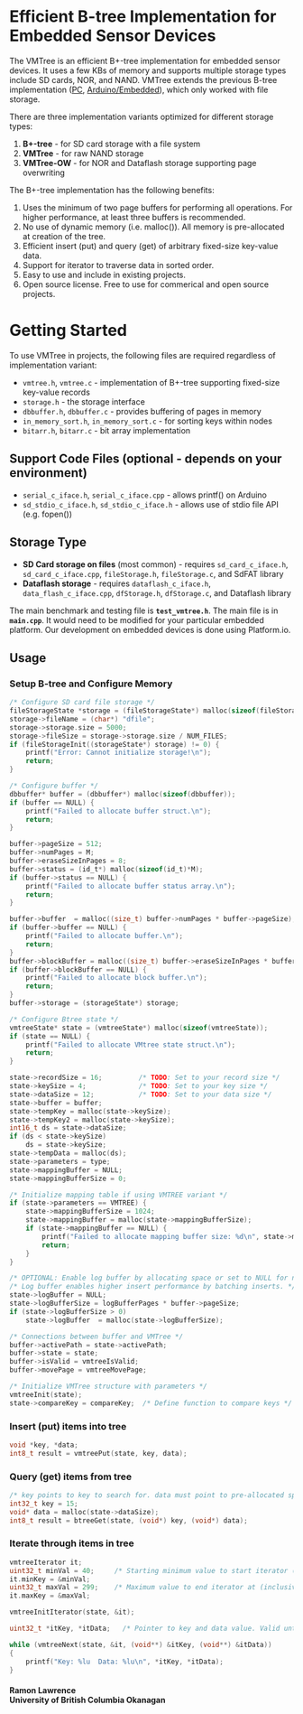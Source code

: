 # Efficient B-tree Implementation for Embedded Sensor Devices

The VMTree is an efficient B+-tree implementation for embedded sensor devices. It uses a few KBs of memory and supports multiple storage types include SD cards, NOR, and NAND. VMTree extends the previous B-tree implementation ([PC](https://github.com/ubco-db/btree), [Arduino/Embedded](https://github.com/ubco-db/btree_raw)), which only worked with file storage.

There are three implementation variants optimized for different storage types:

1. **B+-tree** - for SD card storage with a file system
2. **VMTree** - for raw NAND storage
3. **VMTree-OW** - for NOR and Dataflash storage supporting page overwriting

The B+-tree implementation has the following benefits:

1. Uses the minimum of two page buffers for performing all operations. For higher performance, at least three buffers is recommended.
2. No use of dynamic memory (i.e. malloc()). All memory is pre-allocated at creation of the tree.
3. Efficient insert (put) and query (get) of arbitrary fixed-size key-value data.
4. Support for iterator to traverse data in sorted order.
5. Easy to use and include in existing projects. 
6. Open source license. Free to use for commerical and open source projects.

# Getting Started

To use VMTree in projects, the following files are required regardless of implementation variant:

* `vmtree.h`, `vmtree.c` - implementation of B+-tree supporting fixed-size key-value records
* `storage.h` - the storage interface
* `dbbuffer.h`, `dbbuffer.c` - provides buffering of pages in memory
* `in_memory_sort.h`, `in_memory_sort.c` - for sorting keys within nodes
* `bitarr.h`, `bitarr.c` - bit array implementation
  
## Support Code Files (optional - depends on your environment)

* `serial_c_iface.h`, `serial_c_iface.cpp` - allows printf() on Arduino
* `sd_stdio_c_iface.h`, `sd_stdio_c_iface.h` - allows use of stdio file API (e.g. fopen())

## Storage Type

* **SD Card storage on files** (most common) - requires `sd_card_c_iface.h`, `sd_card_c_iface.cpp`, `fileStorage.h`, `fileStorage.c`, and SdFAT library
* **Dataflash storage** - requires `dataflash_c_iface.h`, `data_flash_c_iface.cpp`, `dfStorage.h`, `dfStorage.c`, and Dataflash library

The main benchmark and testing file is **`test_vmtree.h`**. The main file is in **`main.cpp`**. It would need to be modified for your particular embedded platform.
Our development on embedded devices is done using Platform.io. 

## Usage

### Setup B-tree and Configure Memory

```c
/* Configure SD card file storage */        
fileStorageState *storage = (fileStorageState*) malloc(sizeof(fileStorageState));
storage->fileName = (char*) "dfile";
storage->storage.size = 5000;
storage->fileSize = storage->storage.size / NUM_FILES;
if (fileStorageInit((storageState*) storage) != 0) {
	printf("Error: Cannot initialize storage!\n");
	return;
}

/* Configure buffer */
dbbuffer* buffer = (dbbuffer*) malloc(sizeof(dbbuffer));
if (buffer == NULL) {
   	printf("Failed to allocate buffer struct.\n");
	return;
}

buffer->pageSize = 512;
buffer->numPages = M;
buffer->eraseSizeInPages = 8;
buffer->status = (id_t*) malloc(sizeof(id_t)*M);
if (buffer->status == NULL) {
	printf("Failed to allocate buffer status array.\n");
	return;
}

buffer->buffer  = malloc((size_t) buffer->numPages * buffer->pageSize);   
if (buffer->buffer == NULL) {
	printf("Failed to allocate buffer.\n");
	return;
}
buffer->blockBuffer = malloc((size_t) buffer->eraseSizeInPages * buffer->pageSize);
if (buffer->blockBuffer == NULL) {
	printf("Failed to allocate block buffer.\n");
	return;
}
buffer->storage = (storageState*) storage;

/* Configure Btree state */
vmtreeState* state = (vmtreeState*) malloc(sizeof(vmtreeState));
if (state == NULL) {
	printf("Failed to allocate VMtree state struct.\n");
	return;
}

state->recordSize = 16;			/* TODO: Set to your record size */
state->keySize = 4;				/* TODO: Set to your key size */
state->dataSize = 12;			/* TODO: Set to your data size */
state->buffer = buffer;       
state->tempKey = malloc(state->keySize); 
state->tempKey2 = malloc(state->keySize); 
int16_t ds = state->dataSize;
if (ds < state->keySize)
	ds = state->keySize;
state->tempData = malloc(ds);           	               
state->parameters = type;  
state->mappingBuffer = NULL;
state->mappingBufferSize = 0;

/* Initialize mapping table if using VMTREE variant */    
if (state->parameters == VMTREE) {   
	state->mappingBufferSize = 1024;
	state->mappingBuffer = malloc(state->mappingBufferSize);	
	if (state->mappingBuffer == NULL) {
		printf("Failed to allocate mapping buffer size: %d\n", state->mappingBufferSize);
		return;
	}
}

/* OPTIONAL: Enable log buffer by allocating space or set to NULL for no log buffer */
/* Log buffer enables higher insert performance by batching inserts. */
state->logBuffer = NULL;
state->logBufferSize = logBufferPages * buffer->pageSize;
if (state->logBufferSize > 0)
	state->logBuffer  = malloc(state->logBufferSize);  

/* Connections between buffer and VMTree */
buffer->activePath = state->activePath;
buffer->state = state;
buffer->isValid = vmtreeIsValid;
buffer->movePage = vmtreeMovePage;

/* Initialize VMTree structure with parameters */
vmtreeInit(state);
state->compareKey = compareKey;  /* Define function to compare keys */
```

### Insert (put) items into tree

```c
void *key, *data;
int8_t result = vmtreePut(state, key, data);
```

### Query (get) items from tree

```c
/* key points to key to search for. data must point to pre-allocated space to copy data into. */
int32_t key = 15;
void* data = malloc(state->dataSize);       
int8_t result = btreeGet(state, (void*) key, (void*) data);
```

### Iterate through items in tree

```c
vmtreeIterator it;
uint32_t minVal = 40;     /* Starting minimum value to start iterator (inclusive) */
it.minKey = &minVal;
uint32_t maxVal = 299;	  /* Maximum value to end iterator at (inclusive) */
it.maxKey = &maxVal;       

vmtreeInitIterator(state, &it);

uint32_t *itKey, *itData;	/* Pointer to key and data value. Valid until next call to btreeNext(). */

while (vmtreeNext(state, &it, (void**) &itKey, (void**) &itData))
{                      
	printf("Key: %lu  Data: %lu\n", *itKey, *itData);	
}
```


#### Ramon Lawrence<br>University of British Columbia Okanagan

